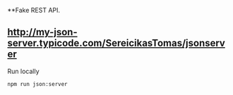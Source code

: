 **Fake REST API.

http://my-json-server.typicode.com/SereicikasTomas/jsonserver
---

Run locally

```
npm run json:server
```
